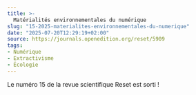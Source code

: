 ```yaml
---
title: >-
  Matérialités environnementales du numérique 
slug: "15-2025-materialites-environnementales-du-numerique"
date: "2025-07-20T12:29:19+02:00"
source: https://journals.openedition.org/reset/5909
tags:
- Numérique
- Extractivisme
- Écologie
---
```

Le numéro 15 de la revue scientifique Reset est sorti !